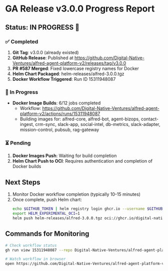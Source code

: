 # GA Release v3.0.0 Progress Report

## Status: IN PROGRESS 🚧

### ✅ Completed
1. **Git Tag**: v3.0.0 (already existed)
2. **GitHub Release**: Published at https://github.com/Digital-Native-Ventures/alfred-agent-platform-v2/releases/tag/v3.0.0
3. **PR #587 Merged**: Fixed lowercase registry names for Docker
4. **Helm Chart Packaged**: helm-releases/alfred-3.0.0.tgz
5. **Docker Workflow Triggered**: Run ID 15311948087

### 🔄 In Progress
- **Docker Image Builds**: 6/12 jobs completed
  - Workflow: https://github.com/Digital-Native-Ventures/alfred-agent-platform-v2/actions/runs/15311948087
  - Building images for: alfred-core, alfred-bot, agent-bizops, contact-ingest, crm-sync, slack-app, social-intel, db-metrics, slack-adapter, mission-control, pubsub, rag-gateway

### ⏳ Pending
1. **Docker Images Push**: Waiting for build completion
2. **Helm Chart Push to OCI**: Requires authentication and completion of Docker builds

## Next Steps
1. Monitor Docker workflow completion (typically 10-15 minutes)
2. Once complete, push Helm chart:
   ```bash
   echo $GITHUB_TOKEN | helm registry login ghcr.io --username $GITHUB_USERNAME --password-stdin
   export HELM_EXPERIMENTAL_OCI=1
   helm push helm-releases/alfred-3.0.0.tgz oci://ghcr.io/digital-native-ventures/charts
   ```

## Commands for Monitoring
```bash
# Check workflow status
gh run view 15311948087 --repo Digital-Native-Ventures/alfred-agent-platform-v2

# Watch workflow in browser
open https://github.com/Digital-Native-Ventures/alfred-agent-platform-v2/actions/runs/15311948087
```